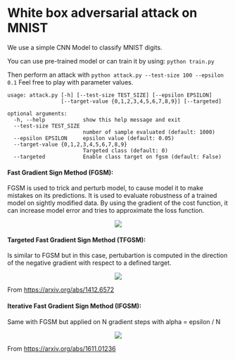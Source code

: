 # White box adversarial attack on MNIST

We use a simple CNN Model to classify MNIST digits.

You can use pre-trained model or can train it by using:
``
python train.py
``


Then perform an attack with
``
python attack.py --test-size 100 --epsilon 0.1
``
Feel free to play with parameter values.

````shell script
usage: attack.py [-h] [--test-size TEST_SIZE] [--epsilon EPSILON]
                 [--target-value {0,1,2,3,4,5,6,7,8,9}] [--targeted]

optional arguments:
  -h, --help            show this help message and exit
  --test-size TEST_SIZE
                        number of sample evaluated (default: 1000)
  --epsilon EPSILON     epsilon value (default: 0.05)
  --target-value {0,1,2,3,4,5,6,7,8,9}
                        Targeted class (default: 0)
  --targeted            Enable class target on fgsm (default: False)

````





#### Fast Gradient Sign Method (FGSM):

FGSM is used  to trick and perturb model, to cause model it to make mistakes on its predictions.
It is used to evaluate robustness of a trained model on sightly modified data.
By using the gradient of the cost function, it can increase model error and tries to approximate the loss function.

<p align="center">
  <img src="https://latex.codecogs.com/gif.latex?%5Clarge%20%5Cboldsymbol%7BX%7D%5E%7Ba%20d%20v%7D%3D%5Cboldsymbol%7BX%7D&plus;%5Cepsilon%20%5Coperatorname%7Bsign%7D%5Cleft%28%5Cnabla_%7BX%7D%20J%5Cleft%28%5Cboldsymbol%7BX%7D%2C%20y_%7Bt%20r%20u%20e%7D%5Cright%29%5Cright%29" />
</p>

#### Targeted Fast Gradient Sign Method (TFGSM):

Is similar to FGSM but in this case, pertubartion is computed in the direction of the negative gradient with respect to a defined target.

<p align="center">
  <img src="https://latex.codecogs.com/gif.latex?%5Clarge%20%5Cboldsymbol%7BX%7D%5E%7Ba%20d%20v%7D%3D%5Cboldsymbol%7BX%7D-%5Cepsilon%20%5Coperatorname%7Bsign%7D%5Cleft%28%5Cnabla_%7BX%7D%20J%5Cleft%28%5Cboldsymbol%7BX%7D%2C%20y_%7Bt%20a%20r%20g%20e%20t%7D%5Cright%29%5Cright%29"/>
</p>

From https://arxiv.org/abs/1412.6572

#### Iterative Fast Gradient Sign Method (IFGSM):

Same with FGSM but applied on N gradient steps with alpha = epsilon / N

<p align="center">
  <img src="https://latex.codecogs.com/gif.latex?%5Clarge%20%5Cboldsymbol%7BX%7D_%7B0%7D%5E%7Ba%20d%20v%7D%3D%5Cboldsymbol%7BX%7D%2C%20%5Cquad%20%5Cboldsymbol%7BX%7D_%7BN&plus;1%7D%5E%7Ba%20d%20v%7D%3D%5Coperatorname%7B%5Cemph%7BClip%7D%7D_%7BX%2C%20%5Cepsilon%7D%5Cleft%5C%7B%5Cboldsymbol%7BX%7D_%7BN%7D%5E%7Ba%20d%20v%7D&plus;%5Calpha%20%5Coperatorname%7Bsign%7D%5Cleft%28%5Cnabla_%7BX%7D%20J%5Cleft%28%5Cboldsymbol%7BX%7D_%7BN%7D%5E%7Ba%20d%20v%7D%2C%20y_%7Bt%20r%20u%20e%7D%5Cright%29%5Cright%29%5Cright%5C%7D"/>
</p>

From https://arxiv.org/abs/1611.01236
